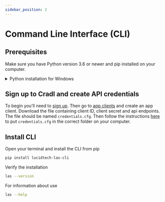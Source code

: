 ```yaml
---
sidebar_position: 2
---
```


# Command Line Interface (CLI)

## Prerequisites

Make sure you have Python version 3.6 or newer and pip installed on your computer. 

<details>

<summary>Python installation for Windows</summary>

An easy way to get Python installed and added to your PATH variable on Windows is by using [Scoop](https://scoop.sh/).

Open PowerShell and follow Scoop installation instruction:
```bash title=PowerShell
Set-ExecutionPolicy RemoteSigned -Scope CurrentUser # Optional: Needed to run a remote script the first time
irm get.scoop.sh | iex
```

Install Python and pip:
```bash title=PowerShell
scoop install python
```

</details>

## Sign up to Cradl and create API credentials

To begin you'll need to [sign up](https://app.cradl.ai/login?redirect=signup&utm_campaign=docs). Then go to 
[app clients](https://app.cradl.ai/appclients) and create an app client. Download the file containing client ID, client
secret and api endpoints. The file should be named `credentials.cfg`. Then follow the instructions 
[here](../reference/authentication#credentialscfg) to put `credentials.cfg` in the correct folder on your computer.

## Install CLI

Open your terminal and install the CLI from pip

```bash title=Terminal
pip install lucidtech-las-cli
```

Verify the installation

```bash title=Terminal
las --version
```

For information about use

```bash title=Terminal
las --help
```
